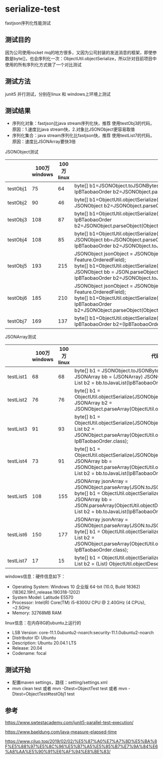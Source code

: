 # serialize-test

fastjson序列化性能测试

## 测试目的
因为公司使用rocket mq的地方很多，又因为公司封装的发送消息的框架，即使参数是byte[]，也会序列化一次：ObjectUtil.objectSerialize，所以针对目前项目中使用的所有序列化方式做了一个对比测试

## 测试方法

junit5 并行测试，分别在linux 和 windows上环境上测试

## 测试结果

+ 序列化对象：fastjson比java stream序列化快，推荐 使用testObj3的代码，原因：1.速度比java stream快，2.对象比JSONObject更容易取值
+ 序列化集合：java stream序列化比fastjson快，推荐 使用testList7的代码，原因：速度比JSONArray要快3倍

JSONObject测试

|  | 100万 windows | 100万 linux |  代码片段 |
| ---- | ---- |  ---- | ---- |
| testObj1 | 75 | 64 |byte[] b1=JSONObject.toJSONBytes(ipBTaobaoOrder);<br>IpBTaobaoOrder b2=JSONObject.parseObject(b1,IpBTaobaoOrder.class);|
| testObj2 | 90 | 46 |byte[] b1=ObjectUtil.objectSerialize(JSONObject.toJSONString(ipBTaobaoOrder));<br>JSONObject b2=JSONObject.parseObject(ObjectUtil.objectDeserialize(b1).toString()); |
| testObj3 | 108 | 87 | byte[] b1=ObjectUtil.objectSerialize(JSONObject.toJSONString(ipBTaobaoOrder));<br>IpBTaobaoOrder b2=JSONObject.parseObject(ObjectUtil.objectDeserialize(b1).toString(),IpBTaobaoOrder.class);|
| testObj4 | 108 | 85 |byte[] b1=ObjectUtil.objectSerialize(JSONObject.toJSONString(ipBTaobaoOrder));<br>JSONObject bb=JSONObject.parseObject(ObjectUtil.objectDeserialize(b1).toString());<br>IpBTaobaoOrder b2=JSONObject.toJavaObject(bb,IpBTaobaoOrder.class); |
| testObj5 | 193 | 215 | JSONObject jsonObject = JSONObject.parseObject(JSON.toJSONString(ipBTaobaoOrder), Feature.OrderedField);<br>byte[] b1=ObjectUtil.objectSerialize(jsonObject);<br>JSONObject bb = JSON.parseObject(ObjectUtil.objectDeserialize(b1).toString());<br>IpBTaobaoOrder b2=JSONObject.toJavaObject(bb,IpBTaobaoOrder.class);|
| testObj6 | 185 | 210 |JSONObject jsonObject = JSONObject.parseObject(JSON.toJSONString(ipBTaobaoOrder), Feature.OrderedField);<br>byte[] b1=ObjectUtil.objectSerialize(jsonObject);<br>IpBTaobaoOrder b2=JSONObject.parseObject(ObjectUtil.objectDeserialize(b1).toString(),IpBTaobaoOrder.class); |
| testObj7 | 169 | 137 | byte[] b1=ObjectUtil.objectSerialize(ipBTaobaoOrder);<br>IpBTaobaoOrder b2=(IpBTaobaoOrder)ObjectUtil.objectDeserialize(b1);|

JSONArray测试

|  | 100万 windows | 100万 linux |代码片段 |
| ---- | ---- |  ---- |---- |
| testList1 | 68 | 68 |byte[] b1 = JSONObject.toJSONBytes(ipBTaobaoOrderList);<br>JSONArray bb = (JSONArray) JSONObject.parse(b1);<br>List<IpBTaobaoOrder> b2 = bb.toJavaList(IpBTaobaoOrder.class);|
| testList2 | 76 | 76 |byte[] b1 = ObjectUtil.objectSerialize(JSONObject.toJSONString(ipBTaobaoOrderList));<br>JSONArray b2 = JSONObject.parseArray(ObjectUtil.objectDeserialize(b1).toString());|
| testList3 | 91 | 93 |byte[] b1 = ObjectUtil.objectSerialize(JSONObject.toJSONString(ipBTaobaoOrderList));<br>List<IpBTaobaoOrder> b2 = JSONObject.parseArray(ObjectUtil.objectDeserialize(b1).toString(), IpBTaobaoOrder.class);|
| testList4 | 73 | 91 |byte[] b1 = ObjectUtil.objectSerialize(JSONObject.toJSONString(ipBTaobaoOrderList));<br>JSONArray bb = JSONObject.parseArray(ObjectUtil.objectDeserialize(b1).toString());<br>List<IpBTaobaoOrder> b2 = bb.toJavaList(IpBTaobaoOrder.class)|
| testList5 | 108 | 155 |JSONArray jsonArray = JSONObject.parseArray(JSON.toJSONString(ipBTaobaoOrderList));<br>byte[] b1 = ObjectUtil.objectSerialize(jsonArray);<br>JSONArray bb = JSON.parseArray(ObjectUtil.objectDeserialize(b1).toString());<br>List<IpBTaobaoOrder> b2 = bb.toJavaList(IpBTaobaoOrder.class)|
| testList6 | 150 | 177 |JSONArray jsonArray = JSONObject.parseArray(JSON.toJSONString(ipBTaobaoOrderList));<br>byte[] b1 = ObjectUtil.objectSerialize(jsonArray);<br>List<IpBTaobaoOrder> b2 = JSONObject.parseArray(ObjectUtil.objectDeserialize(b1).toString(), IpBTaobaoOrder.class);|
| testList7 | 17 | 15 |byte[] b1 = ObjectUtil.objectSerialize(ipBTaobaoOrderList);<br>List<IpBTaobaoOrder> b2 = (List<IpBTaobaoOrder>) ObjectUtil.objectDeserialize(b1); |

windows信息：硬件信息如下：

- Operating System: Windows 10 企业版 64-bit (10.0, Build 18362) (18362.19h1_release.190318-1202)
- System Model: Latitude E5570
- Processor: Intel(R) Core(TM) i5-6300U CPU @ 2.40GHz (4 CPUs), ~2.5GHz
- Memory: 32768MB RAM

linux信息：在内存8G的ubuntu上运行的  
- LSB Version:    core-11.1.0ubuntu2-noarch:security-11.1.0ubuntu2-noarch
- Distributor ID: Ubuntu
- Description:    Ubuntu 20.04.1 LTS
- Release:        20.04
- Codename:       focal

## 测试开始

+ 配置maven settings，路径：setting/settings.xml
+ mvn clean test 或者 mvn -Dtest=ObjectTest test 或者 mvn -Dtest=ObjectTest#testObj1 test

## 参考

https://www.swtestacademy.com/junit5-parallel-test-execution/

https://www.baeldung.com/java-measure-elapsed-time

https://www.cjluo.top/2019/02/02/%E5%87%A0%E7%A7%8D%E5%BA%8F%E5%88%97%E5%8C%96%E5%B7%A5%E5%85%B7%E7%9A%84%E6%A8%AA%E5%90%91%E6%AF%94%E8%BE%83/